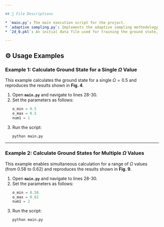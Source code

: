 ```yaml
---

## 📁 File Descriptions

* `main.py`: The main execution script for the project.
* `adaptive sampling.py`: Implements the adaptive sampling methodology used in the experiments.
* `2d_0.pkl`: An initial data file used for training the ground state, obtained via a fitting process.

---
```


## ⚙️ Usage Examples

### Example 1: Calculate Ground State for a Single $\Omega$ Value

This example calculates the ground state for a single $\Omega = 0.5$ and reproduces the results shown in **Fig. 4**.

1.  Open **`main.py`** and navigate to lines 28-30.
2.  Set the parameters as follows:
    ```python
    o_min = 0.5
    o_max = 0.5
    num1 = 1
    ```
3.  Run the script:
    ```bash
    python main.py
    ```

---

### Example 2: Calculate Ground States for Multiple $\Omega$ Values

This example enables simultaneous calculation for a range of $\Omega$ values (from 0.58 to 0.62) and reproduces the results shown in **Fig. 9**.

1.  Open **`main.py`** and navigate to lines 28-30.
2.  Set the parameters as follows:
    ```python
    o_min = 0.58
    o_max = 0.62
    num1 = 2
    ```
3.  Run the script:
    ```bash
    python main.py
    ```
